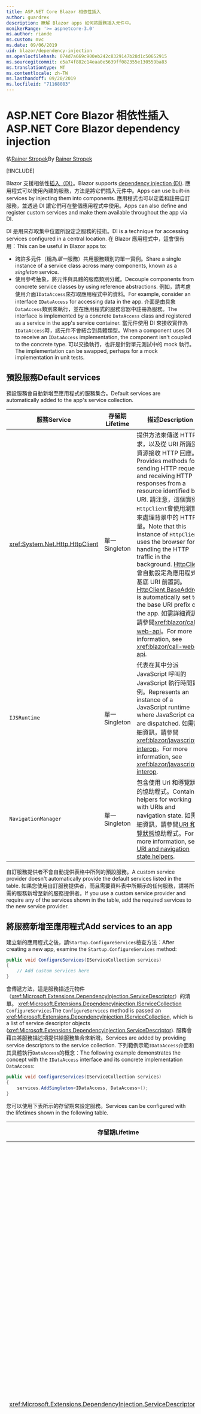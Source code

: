 ```yaml
---
title: ASP.NET Core Blazor 相依性插入
author: guardrex
description: 瞭解 Blazor apps 如何將服務插入元件中。
monikerRange: '>= aspnetcore-3.0'
ms.author: riande
ms.custom: mvc
ms.date: 09/06/2019
uid: blazor/dependency-injection
ms.openlocfilehash: 074d7a669c900eb242c8329147b28d1c50652915
ms.sourcegitcommit: e5a74f882c14eaa0e5639ff082355e130559ba83
ms.translationtype: MT
ms.contentlocale: zh-TW
ms.lasthandoff: 09/20/2019
ms.locfileid: "71168083"
---
```

# <a name="aspnet-core-blazor-dependency-injection"></a><span data-ttu-id="4432c-103">ASP.NET Core Blazor 相依性插入</span><span class="sxs-lookup"><span data-stu-id="4432c-103">ASP.NET Core Blazor dependency injection</span></span>

<span data-ttu-id="4432c-104">依[Rainer Stropek](https://www.timecockpit.com)</span><span class="sxs-lookup"><span data-stu-id="4432c-104">By [Rainer Stropek](https://www.timecockpit.com)</span></span>

[!INCLUDE[](~/includes/blazorwasm-preview-notice.md)]

<span data-ttu-id="4432c-105">Blazor 支援相依性[插入（DI）](xref:fundamentals/dependency-injection)。</span><span class="sxs-lookup"><span data-stu-id="4432c-105">Blazor supports [dependency injection (DI)](xref:fundamentals/dependency-injection).</span></span> <span data-ttu-id="4432c-106">應用程式可以使用內建的服務，方法是將它們插入元件中。</span><span class="sxs-lookup"><span data-stu-id="4432c-106">Apps can use built-in services by injecting them into components.</span></span> <span data-ttu-id="4432c-107">應用程式也可以定義和註冊自訂服務，並透過 DI 讓它們可在整個應用程式中使用。</span><span class="sxs-lookup"><span data-stu-id="4432c-107">Apps can also define and register custom services and make them available throughout the app via DI.</span></span>

<span data-ttu-id="4432c-108">DI 是用來存取集中位置所設定之服務的技術。</span><span class="sxs-lookup"><span data-stu-id="4432c-108">DI is a technique for accessing services configured in a central location.</span></span> <span data-ttu-id="4432c-109">在 Blazor 應用程式中，這會很有用：</span><span class="sxs-lookup"><span data-stu-id="4432c-109">This can be useful in Blazor apps to:</span></span>

* <span data-ttu-id="4432c-110">跨許多元件（稱為*單一*服務）共用服務類別的單一實例。</span><span class="sxs-lookup"><span data-stu-id="4432c-110">Share a single instance of a service class across many components, known as a *singleton* service.</span></span>
* <span data-ttu-id="4432c-111">使用參考抽象，將元件與具體的服務類別分離。</span><span class="sxs-lookup"><span data-stu-id="4432c-111">Decouple components from concrete service classes by using reference abstractions.</span></span> <span data-ttu-id="4432c-112">例如，請考慮使用介面`IDataAccess`來存取應用程式中的資料。</span><span class="sxs-lookup"><span data-stu-id="4432c-112">For example, consider an interface `IDataAccess` for accessing data in the app.</span></span> <span data-ttu-id="4432c-113">介面是由具象`DataAccess`類別來執行，並在應用程式的服務容器中註冊為服務。</span><span class="sxs-lookup"><span data-stu-id="4432c-113">The interface is implemented by a concrete `DataAccess` class and registered as a service in the app's service container.</span></span> <span data-ttu-id="4432c-114">當元件使用 DI 來接收實作為`IDataAccess`時，該元件不會結合到具體類型。</span><span class="sxs-lookup"><span data-stu-id="4432c-114">When a component uses DI to receive an `IDataAccess` implementation, the component isn't coupled to the concrete type.</span></span> <span data-ttu-id="4432c-115">可以交換執行，也許是針對單元測試中的 mock 執行。</span><span class="sxs-lookup"><span data-stu-id="4432c-115">The implementation can be swapped, perhaps for a mock implementation in unit tests.</span></span>

## <a name="default-services"></a><span data-ttu-id="4432c-116">預設服務</span><span class="sxs-lookup"><span data-stu-id="4432c-116">Default services</span></span>

<span data-ttu-id="4432c-117">預設服務會自動新增至應用程式的服務集合。</span><span class="sxs-lookup"><span data-stu-id="4432c-117">Default services are automatically added to the app's service collection.</span></span>

| <span data-ttu-id="4432c-118">服務</span><span class="sxs-lookup"><span data-stu-id="4432c-118">Service</span></span> | <span data-ttu-id="4432c-119">存留期</span><span class="sxs-lookup"><span data-stu-id="4432c-119">Lifetime</span></span> | <span data-ttu-id="4432c-120">描述</span><span class="sxs-lookup"><span data-stu-id="4432c-120">Description</span></span> |
| ------- | -------- | ----------- |
| <xref:System.Net.Http.HttpClient> | <span data-ttu-id="4432c-121">單一</span><span class="sxs-lookup"><span data-stu-id="4432c-121">Singleton</span></span> | <span data-ttu-id="4432c-122">提供方法來傳送 HTTP 要求，以及從 URI 所識別的資源接收 HTTP 回應。</span><span class="sxs-lookup"><span data-stu-id="4432c-122">Provides methods for sending HTTP requests and receiving HTTP responses from a resource identified by a URI.</span></span> <span data-ttu-id="4432c-123">請注意，這個實例`HttpClient`會使用瀏覽器來處理背景中的 HTTP 流量。</span><span class="sxs-lookup"><span data-stu-id="4432c-123">Note that this instance of `HttpClient` uses the browser for handling the HTTP traffic in the background.</span></span> <span data-ttu-id="4432c-124">[HttpClient](xref:System.Net.Http.HttpClient.BaseAddress)會自動設定為應用程式的基底 URI 前置詞。</span><span class="sxs-lookup"><span data-stu-id="4432c-124">[HttpClient.BaseAddress](xref:System.Net.Http.HttpClient.BaseAddress) is automatically set to the base URI prefix of the app.</span></span> <span data-ttu-id="4432c-125">如需詳細資訊，請參閱<xref:blazor/call-web-api>。</span><span class="sxs-lookup"><span data-stu-id="4432c-125">For more information, see <xref:blazor/call-web-api>.</span></span> |
| `IJSRuntime` | <span data-ttu-id="4432c-126">單一</span><span class="sxs-lookup"><span data-stu-id="4432c-126">Singleton</span></span> | <span data-ttu-id="4432c-127">代表在其中分派 JavaScript 呼叫的 JavaScript 執行時間實例。</span><span class="sxs-lookup"><span data-stu-id="4432c-127">Represents an instance of a JavaScript runtime where JavaScript calls are dispatched.</span></span> <span data-ttu-id="4432c-128">如需詳細資訊，請參閱<xref:blazor/javascript-interop>。</span><span class="sxs-lookup"><span data-stu-id="4432c-128">For more information, see <xref:blazor/javascript-interop>.</span></span> |
| `NavigationManager` | <span data-ttu-id="4432c-129">單一</span><span class="sxs-lookup"><span data-stu-id="4432c-129">Singleton</span></span> | <span data-ttu-id="4432c-130">包含使用 Uri 和導覽狀態的協助程式。</span><span class="sxs-lookup"><span data-stu-id="4432c-130">Contains helpers for working with URIs and navigation state.</span></span> <span data-ttu-id="4432c-131">如需詳細資訊，請參閱[URI 和流覽狀態](xref:blazor/routing#uri-and-navigation-state-helpers)協助程式。</span><span class="sxs-lookup"><span data-stu-id="4432c-131">For more information, see [URI and navigation state helpers](xref:blazor/routing#uri-and-navigation-state-helpers).</span></span> |

<span data-ttu-id="4432c-132">自訂服務提供者不會自動提供表格中所列的預設服務。</span><span class="sxs-lookup"><span data-stu-id="4432c-132">A custom service provider doesn't automatically provide the default services listed in the table.</span></span> <span data-ttu-id="4432c-133">如果您使用自訂服務提供者，而且需要資料表中所顯示的任何服務，請將所需的服務新增至新的服務提供者。</span><span class="sxs-lookup"><span data-stu-id="4432c-133">If you use a custom service provider and require any of the services shown in the table, add the required services to the new service provider.</span></span>

## <a name="add-services-to-an-app"></a><span data-ttu-id="4432c-134">將服務新增至應用程式</span><span class="sxs-lookup"><span data-stu-id="4432c-134">Add services to an app</span></span>

<span data-ttu-id="4432c-135">建立新的應用程式之後，請`Startup.ConfigureServices`檢查方法：</span><span class="sxs-lookup"><span data-stu-id="4432c-135">After creating a new app, examine the `Startup.ConfigureServices` method:</span></span>

```csharp
public void ConfigureServices(IServiceCollection services)
{
    // Add custom services here
}
```

<span data-ttu-id="4432c-136">會傳遞方法，這是服務描述元物件（<xref:Microsoft.Extensions.DependencyInjection.ServiceDescriptor>）的清單。 <xref:Microsoft.Extensions.DependencyInjection.IServiceCollection> `ConfigureServices`</span><span class="sxs-lookup"><span data-stu-id="4432c-136">The `ConfigureServices` method is passed an <xref:Microsoft.Extensions.DependencyInjection.IServiceCollection>, which is a list of service descriptor objects (<xref:Microsoft.Extensions.DependencyInjection.ServiceDescriptor>).</span></span> <span data-ttu-id="4432c-137">服務會藉由將服務描述項提供給服務集合來新增。</span><span class="sxs-lookup"><span data-stu-id="4432c-137">Services are added by providing service descriptors to the service collection.</span></span> <span data-ttu-id="4432c-138">下列範例示範`IDataAccess`介面和其具體執行`DataAccess`的概念：</span><span class="sxs-lookup"><span data-stu-id="4432c-138">The following example demonstrates the concept with the `IDataAccess` interface and its concrete implementation `DataAccess`:</span></span>

```csharp
public void ConfigureServices(IServiceCollection services)
{
    services.AddSingleton<IDataAccess, DataAccess>();
}
```

<span data-ttu-id="4432c-139">您可以使用下表所示的存留期來設定服務。</span><span class="sxs-lookup"><span data-stu-id="4432c-139">Services can be configured with the lifetimes shown in the following table.</span></span>

| <span data-ttu-id="4432c-140">存留期</span><span class="sxs-lookup"><span data-stu-id="4432c-140">Lifetime</span></span> | <span data-ttu-id="4432c-141">描述</span><span class="sxs-lookup"><span data-stu-id="4432c-141">Description</span></span> |
| -------- | ----------- |
| <xref:Microsoft.Extensions.DependencyInjection.ServiceDescriptor.Scoped*> | <span data-ttu-id="4432c-142">Blazor WebAssembly apps 目前不具有 DI 範圍的概念。</span><span class="sxs-lookup"><span data-stu-id="4432c-142">Blazor WebAssembly apps don't currently have a concept of DI scopes.</span></span> <span data-ttu-id="4432c-143">`Scoped`註冊的服務的行為`Singleton`就像服務一樣。</span><span class="sxs-lookup"><span data-stu-id="4432c-143">`Scoped`-registered services behave like `Singleton` services.</span></span> <span data-ttu-id="4432c-144">不過，Blazor 伺服器裝載模型支援`Scoped`存留期。</span><span class="sxs-lookup"><span data-stu-id="4432c-144">However, the Blazor Server hosting model supports the `Scoped` lifetime.</span></span> <span data-ttu-id="4432c-145">在 Blazor 伺服器應用程式中，限定範圍的服務註冊的範圍是*連接*。</span><span class="sxs-lookup"><span data-stu-id="4432c-145">In Blazor Server apps, a scoped service registration is scoped to the *connection*.</span></span> <span data-ttu-id="4432c-146">因此，即使目前的意圖是在瀏覽器中執行用戶端，使用範圍服務也適用于應該範圍設定為目前使用者的服務。</span><span class="sxs-lookup"><span data-stu-id="4432c-146">For this reason, using scoped services is preferred for services that should be scoped to the current user, even if the current intent is to run client-side in the browser.</span></span> |
| <xref:Microsoft.Extensions.DependencyInjection.ServiceDescriptor.Singleton*> | <span data-ttu-id="4432c-147">DI 會建立服務的*單一實例*。</span><span class="sxs-lookup"><span data-stu-id="4432c-147">DI creates a *single instance* of the service.</span></span> <span data-ttu-id="4432c-148">所有需要`Singleton`服務的元件都會收到相同服務的實例。</span><span class="sxs-lookup"><span data-stu-id="4432c-148">All components requiring a `Singleton` service receive an instance of the same service.</span></span> |
| <xref:Microsoft.Extensions.DependencyInjection.ServiceDescriptor.Transient*> | <span data-ttu-id="4432c-149">每當元件從服務容器取得`Transient`服務的實例時，就會收到服務的*新實例*。</span><span class="sxs-lookup"><span data-stu-id="4432c-149">Whenever a component obtains an instance of a `Transient` service from the service container, it receives a *new instance* of the service.</span></span> |

<span data-ttu-id="4432c-150">DI 系統是以 ASP.NET Core 中的 DI 系統為基礎。</span><span class="sxs-lookup"><span data-stu-id="4432c-150">The DI system is based on the DI system in ASP.NET Core.</span></span> <span data-ttu-id="4432c-151">如需詳細資訊，請參閱<xref:fundamentals/dependency-injection>。</span><span class="sxs-lookup"><span data-stu-id="4432c-151">For more information, see <xref:fundamentals/dependency-injection>.</span></span>

## <a name="request-a-service-in-a-component"></a><span data-ttu-id="4432c-152">要求元件中的服務</span><span class="sxs-lookup"><span data-stu-id="4432c-152">Request a service in a component</span></span>

<span data-ttu-id="4432c-153">將服務新增至服務集合之後，請使用[ \@插入](xref:mvc/views/razor#inject)Razor 指示詞將服務插入元件中。</span><span class="sxs-lookup"><span data-stu-id="4432c-153">After services are added to the service collection, inject the services into the components using the [\@inject](xref:mvc/views/razor#inject) Razor directive.</span></span> <span data-ttu-id="4432c-154">`@inject`有兩個參數：</span><span class="sxs-lookup"><span data-stu-id="4432c-154">`@inject` has two parameters:</span></span>

* <span data-ttu-id="4432c-155">輸入&ndash;要插入之服務的類型。</span><span class="sxs-lookup"><span data-stu-id="4432c-155">Type &ndash; The type of the service to inject.</span></span>
* <span data-ttu-id="4432c-156">屬性&ndash;接收插入的應用程式服務之屬性的名稱。</span><span class="sxs-lookup"><span data-stu-id="4432c-156">Property &ndash; The name of the property receiving the injected app service.</span></span> <span data-ttu-id="4432c-157">屬性不需要手動建立。</span><span class="sxs-lookup"><span data-stu-id="4432c-157">The property doesn't require manual creation.</span></span> <span data-ttu-id="4432c-158">編譯器會建立屬性。</span><span class="sxs-lookup"><span data-stu-id="4432c-158">The compiler creates the property.</span></span>

<span data-ttu-id="4432c-159">如需詳細資訊，請參閱<xref:mvc/views/dependency-injection>。</span><span class="sxs-lookup"><span data-stu-id="4432c-159">For more information, see <xref:mvc/views/dependency-injection>.</span></span>

<span data-ttu-id="4432c-160">使用多`@inject`個語句來插入不同的服務。</span><span class="sxs-lookup"><span data-stu-id="4432c-160">Use multiple `@inject` statements to inject different services.</span></span>

<span data-ttu-id="4432c-161">下列範例示範如何使用 `@inject`。</span><span class="sxs-lookup"><span data-stu-id="4432c-161">The following example shows how to use `@inject`.</span></span> <span data-ttu-id="4432c-162">執行`Services.IDataAccess`的服務會插入元件的屬性`DataRepository`中。</span><span class="sxs-lookup"><span data-stu-id="4432c-162">The service implementing `Services.IDataAccess` is injected into the component's property `DataRepository`.</span></span> <span data-ttu-id="4432c-163">請注意程式碼如何使用`IDataAccess`抽象概念：</span><span class="sxs-lookup"><span data-stu-id="4432c-163">Note how the code is only using the `IDataAccess` abstraction:</span></span>

[!code-cshtml[](dependency-injection/samples_snapshot/3.x/CustomerList.razor?highlight=2-3,23)]

<span data-ttu-id="4432c-164">就內部`DataRepository` `InjectAttribute`而言，產生的屬性（）會以屬性裝飾。</span><span class="sxs-lookup"><span data-stu-id="4432c-164">Internally, the generated property (`DataRepository`) is decorated with the `InjectAttribute` attribute.</span></span> <span data-ttu-id="4432c-165">通常不會直接使用這個屬性。</span><span class="sxs-lookup"><span data-stu-id="4432c-165">Typically, this attribute isn't used directly.</span></span> <span data-ttu-id="4432c-166">如果元件需要基類，而且基類也需要插入的`InjectAttribute`屬性，請手動新增：</span><span class="sxs-lookup"><span data-stu-id="4432c-166">If a base class is required for components and injected properties are also required for the base class, manually add the `InjectAttribute`:</span></span>

```csharp
public class ComponentBase : IComponent
{
    // DI works even if using the InjectAttribute in a component's base class.
    [Inject]
    protected IDataAccess DataRepository { get; set; }
    ...
}
```

<span data-ttu-id="4432c-167">在衍生自基類的元件中， `@inject`不需要指示詞。</span><span class="sxs-lookup"><span data-stu-id="4432c-167">In components derived from the base class, the `@inject` directive isn't required.</span></span> <span data-ttu-id="4432c-168">`InjectAttribute`基類的已足夠：</span><span class="sxs-lookup"><span data-stu-id="4432c-168">The `InjectAttribute` of the base class is sufficient:</span></span>

```cshtml
@page "/demo"
@inherits ComponentBase

<h1>Demo Component</h1>
```

## <a name="use-di-in-services"></a><span data-ttu-id="4432c-169">在服務中使用 DI</span><span class="sxs-lookup"><span data-stu-id="4432c-169">Use DI in services</span></span>

<span data-ttu-id="4432c-170">複雜的服務可能需要額外的服務。</span><span class="sxs-lookup"><span data-stu-id="4432c-170">Complex services might require additional services.</span></span> <span data-ttu-id="4432c-171">在先前的範例中`DataAccess` ，可能`HttpClient`需要預設服務。</span><span class="sxs-lookup"><span data-stu-id="4432c-171">In the prior example, `DataAccess` might require the `HttpClient` default service.</span></span> <span data-ttu-id="4432c-172">`@inject`（或`InjectAttribute`）無法在服務中使用。</span><span class="sxs-lookup"><span data-stu-id="4432c-172">`@inject` (or the `InjectAttribute`) isn't available for use in services.</span></span> <span data-ttu-id="4432c-173">必須改為使用*函數插入*。</span><span class="sxs-lookup"><span data-stu-id="4432c-173">*Constructor injection* must be used instead.</span></span> <span data-ttu-id="4432c-174">將參數新增至服務的函式，即可加入必要的服務。</span><span class="sxs-lookup"><span data-stu-id="4432c-174">Required services are added by adding parameters to the service's constructor.</span></span> <span data-ttu-id="4432c-175">當 DI 建立服務時，它會辨識它在此函式中所需的服務，並據以提供它們。</span><span class="sxs-lookup"><span data-stu-id="4432c-175">When DI creates the service, it recognizes the services it requires in the constructor and provides them accordingly.</span></span>

```csharp
public class DataAccess : IDataAccess
{
    // The constructor receives an HttpClient via dependency
    // injection. HttpClient is a default service.
    public DataAccess(HttpClient client)
    {
        ...
    }
}
```

<span data-ttu-id="4432c-176">函式插入的必要條件：</span><span class="sxs-lookup"><span data-stu-id="4432c-176">Prerequisites for constructor injection:</span></span>

* <span data-ttu-id="4432c-177">其中一個函式必須存在，且其引數可由 DI 完成。</span><span class="sxs-lookup"><span data-stu-id="4432c-177">One constructor must exist whose arguments can all be fulfilled by DI.</span></span> <span data-ttu-id="4432c-178">如果指定預設值，則允許 DI 未涵蓋的其他參數。</span><span class="sxs-lookup"><span data-stu-id="4432c-178">Additional parameters not covered by DI are allowed if they specify default values.</span></span>
* <span data-ttu-id="4432c-179">適用的函式必須是*公用*的。</span><span class="sxs-lookup"><span data-stu-id="4432c-179">The applicable constructor must be *public*.</span></span>
* <span data-ttu-id="4432c-180">其中一個適用的函數必須存在。</span><span class="sxs-lookup"><span data-stu-id="4432c-180">One applicable constructor must exist.</span></span> <span data-ttu-id="4432c-181">如果發生不明確的情況，DI 會擲回例外狀況。</span><span class="sxs-lookup"><span data-stu-id="4432c-181">In case of an ambiguity, DI throws an exception.</span></span>

## <a name="utility-base-component-classes-to-manage-a-di-scope"></a><span data-ttu-id="4432c-182">用來管理 DI 範圍的公用程式基底元件類別</span><span class="sxs-lookup"><span data-stu-id="4432c-182">Utility base component classes to manage a DI scope</span></span>

<span data-ttu-id="4432c-183">在 ASP.NET Core 應用程式中，限域服務的範圍通常是目前的要求。</span><span class="sxs-lookup"><span data-stu-id="4432c-183">In ASP.NET Core apps, scoped services are typically scoped to the current request.</span></span> <span data-ttu-id="4432c-184">要求完成之後，DI 系統會處置任何範圍或暫時性的服務。</span><span class="sxs-lookup"><span data-stu-id="4432c-184">After the request completes, any scoped or transient services are disposed by the DI system.</span></span> <span data-ttu-id="4432c-185">在 Blazor 伺服器應用程式中，要求範圍會持續存在用戶端連線的持續時間，這可能會導致暫時性和範圍內的服務存留得比預期的長。</span><span class="sxs-lookup"><span data-stu-id="4432c-185">In Blazor Server apps, the request scope lasts for the duration of the client connection, which can result in transient and scoped services living much longer than expected.</span></span>

<span data-ttu-id="4432c-186">若要將服務的範圍設為元件的存留期， `OwningComponentBase`可以`OwningComponentBase<TService>`使用和基類。</span><span class="sxs-lookup"><span data-stu-id="4432c-186">To scope services to the lifetime of a component, can use the `OwningComponentBase` and `OwningComponentBase<TService>` base classes.</span></span> <span data-ttu-id="4432c-187">這些基類會公開類型`ScopedServices` `IServiceProvider`的屬性，其會解析範圍設定為元件存留期的服務。</span><span class="sxs-lookup"><span data-stu-id="4432c-187">These base classes expose a `ScopedServices` property of type `IServiceProvider` that resolve services that are scoped to the lifetime of the component.</span></span> <span data-ttu-id="4432c-188">若要撰寫繼承自 Razor 基類的元件，請使用`@inherits`指示詞。</span><span class="sxs-lookup"><span data-stu-id="4432c-188">To author a component that inherits from a base class in Razor, use the `@inherits` directive.</span></span>

```cshtml
@page "/users"
@attribute [Authorize]
@inherits OwningComponentBase<Data.ApplicationDbContext>

<h1>Users (@Service.Users.Count())</h1>
<ul>
    @foreach (var user in Service.Users)
    {
        <li>@user.UserName</li>
    }
</ul>
```

> [!NOTE]
> <span data-ttu-id="4432c-189">使用`@inject`或插入元件的`InjectAttribute`服務不會建立在元件的範圍內，而且會系結至要求範圍。</span><span class="sxs-lookup"><span data-stu-id="4432c-189">Services injected into the component using `@inject` or the `InjectAttribute` aren't created in the component's scope and are tied to the request scope.</span></span>

## <a name="additional-resources"></a><span data-ttu-id="4432c-190">其他資源</span><span class="sxs-lookup"><span data-stu-id="4432c-190">Additional resources</span></span>

* <xref:fundamentals/dependency-injection>
* <xref:mvc/views/dependency-injection>
